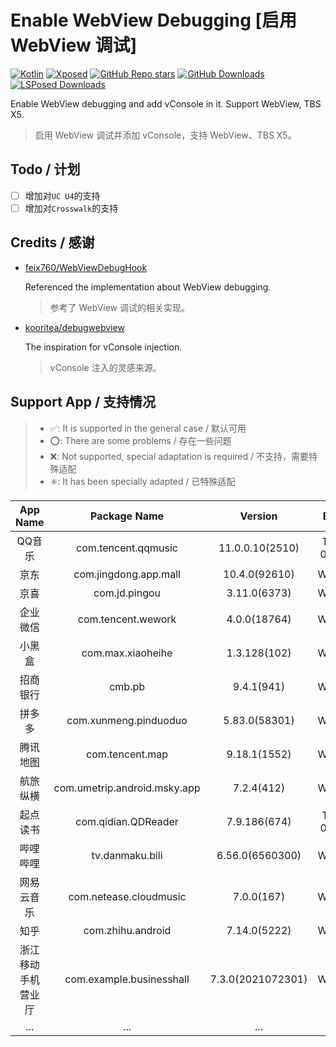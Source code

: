 # Enable WebView Debugging [启用 WebView 调试]

[![Kotlin](https://img.shields.io/badge/-Kotlin-7F52FF?style=flat&logo=Kotlin&logoColor=white)](#)
[![Xposed](https://img.shields.io/badge/-Xposed-3DDC84?style=flat&logo=Android&logoColor=white)](#)
[![GitHub Repo stars](https://img.shields.io/github/stars/WankkoRee/EnableWebViewDebugging?label=Github%20Stars&style=flat "GitHub Repo stars")](https://github.com/WankkoRee/EnableWebViewDebugging)
[![GitHub Downloads](https://img.shields.io/github/downloads/WankkoRee/EnableWebViewDebugging/total?label=GitHub%20Downloads&logo=github&style=flat)](https://github.com/WankkoRee/EnableWebViewDebugging/releases)
[![LSPosed Downloads](https://img.shields.io/github/downloads/Xposed-Modules-Repo/cn.wankkoree.xposed.enablewebviewdebugging/total?label=LSPosed%20Downloads&logo=Android&style=flat&labelColor=F48FB1&logoColor=ffffff)](https://modules.lsposed.org/module/cn.wankkoree.xposed.enablewebviewdebugging)

Enable WebView debugging and add vConsole in it. Support WebView, TBS X5.
>启用 WebView 调试并添加 vConsole，支持 WebView、TBS X5。

## Todo / 计划

- [ ] 增加对`UC U4`的支持
- [ ] 增加对`Crosswalk`的支持

## Credits / 感谢

- [feix760/WebViewDebugHook](https://github.com/feix760/WebViewDebugHook)
  
  Referenced the implementation about WebView debugging.
  >参考了 WebView 调试的相关实现。

- [kooritea/debugwebview](https://github.com/kooritea/debugwebview)

  The inspiration for vConsole injection.
  >vConsole 注入的灵感来源。

## Support App / 支持情况

> - ✅: It is supported in the general case / 默认可用
> - ⭕: There are some problems / 存在一些问题
> - ❌: Not supported, special adaptation is required / 不支持，需要特殊适配
> - ✳️: It has been specially adapted / 已特殊适配

| App Name | Package Name | Version | Engine | Debugging | vConsole |
| :----: | :----: | :----: | :----: | :----: | :----: |
| QQ音乐 | com.tencent.qqmusic | 11.0.0.10(2510) | TBS X5 045412 | ✅ | ✅ |
| 京东 | com.jingdong.app.mall | 10.4.0(92610) | WebView | ✅ | ✅ |
| 京喜 | com.jd.pingou | 3.11.0(6373) | WebView | ✅ | ✅ |
| 企业微信 | com.tencent.wework | 4.0.0(18764) | WebView | ✅ | ✅ |
| 小黑盒 | com.max.xiaoheihe | 1.3.128(102) | WebView | ✅ | ✅ |
| 招商银行 | cmb.pb | 9.4.1(941) | WebView | ✅ | ✅ |
| 拼多多 | com.xunmeng.pinduoduo | 5.83.0(58301) | WebView | ⭕ | ❌ |
| 腾讯地图 | com.tencent.map | 9.18.1(1552) | WebView | ✅ | ✅ |
| 航旅纵横 | com.umetrip.android.msky.app | 7.2.4(412) | WebView | ✅ | ✅ |
| 起点读书 | com.qidian.QDReader | 7.9.186(674) | TBS X5 045913 | ✅ | ✅ |
| 哔哩哔哩 | tv.danmaku.bili | 6.56.0(6560300) | WebView | ✅ | ✳️ |
| 网易云音乐 | com.netease.cloudmusic | 7.0.0(167) | WebView | ✅ | ✳️ |
| 知乎 | com.zhihu.android | 7.14.0(5222) | WebView | ✅ | ❌ |
| 浙江移动手机营业厅 | com.example.businesshall | 7.3.0(2021072301) | WebView | ✅ | ✅ |
| ... | ... | ... | ... | ... | ... |
